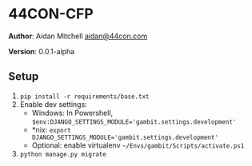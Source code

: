 # 44CON-CFP

**Author**: Aidan Mitchell <aidan@44con.com>

**Version**: 0.0.1-alpha

## Setup
1. `pip install -r requirements/base.txt`
2. Enable dev settings:
    * Windows: In Powershell, `$env:DJANGO_SETTINGS_MODULE='gambit.settings.development'`
    * \*nix: `export DJANGO_SETTINGS_MODULE='gambit.settings.development'`
    * Optional: enable virtualenv `~/Envs/gambit/Scripts/activate.ps1`
3. `python manage.py migrate`
